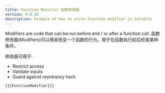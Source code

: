 ```yaml
---
title: Function Modifier 函数修改器
version: 0.8.10
description: Example of how to write function modifier in Solidity
---
```


Modifiers are code that can be run before and / or after a function call.
函数修改器(Modifiers)可以用来改变一个函数的行为，用于在函数执行前后检查某种条件。

修改器可用于:

- Restrict access
- Validate inputs
- Guard against reentrancy hack

```solidity
{{{FunctionModifier}}}
```
